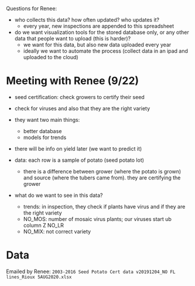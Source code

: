 Questions for Renee:
- who collects this data? how often updated? who updates it?
    - every year, new inspections are appended to this spreadsheet
- do we want visualization tools for the stored database only, or any other data that people want to upload (this is harder)?
    - we want for this data, but also new data uploaded every year
    - ideally we want to automate the process (collect data in an ipad and uploaded to the cloud)

# Meeting with Renee (9/22)
- seed certification: check growers to certify their seed
- check for viruses and also that they are the right variety

- they want two main things:
    - better database
    - models for trends

- there will be info on yield later (we want to predict it)

- data: each row is a sample of potato (seed potato lot)
    - there is a difference between grower (where the potato is grown) and source (where the tubers came from). they are certifying the grower

- what do we want to see in this data?
    - trends: in inspection, they check if plants have virus and if they are the right variety
    - NO_MOS: number of mosaic virus plants; our viruses start ub column Z NO_LR
    - NO_MIX: not correct variety

# Data
Emailed by Renee: `2003-2016 Seed Potato Cert data v20191204_NO FL lines_Rioux 5AUG2020.xlsx`


